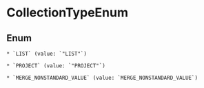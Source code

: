 
# CollectionTypeEnum

## Enum


    * `LIST` (value: `"LIST"`)

    * `PROJECT` (value: `"PROJECT"`)

    * `MERGE_NONSTANDARD_VALUE` (value: `MERGE_NONSTANDARD_VALUE`)


